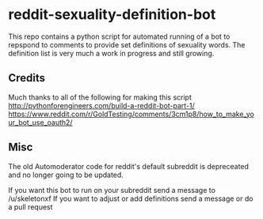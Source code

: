# reddit-sexuality-definition-bot

This repo contains a python script for automated running of a bot to repspond to comments to provide set definitions
of sexuality words. The definition list is very much a work in progress and still growing.

## Credits

Much thanks to all of the following for making this script
http://pythonforengineers.com/build-a-reddit-bot-part-1/
https://www.reddit.com/r/GoldTesting/comments/3cm1p8/how_to_make_your_bot_use_oauth2/

## Misc

The old Automoderator code for reddit's default subreddit is depreceated and no longer going to be
updated.

If you want this bot to run on your subreddit send a message to /u/skeletonxf
If you want to adjust or add definitions send a message or do a pull request